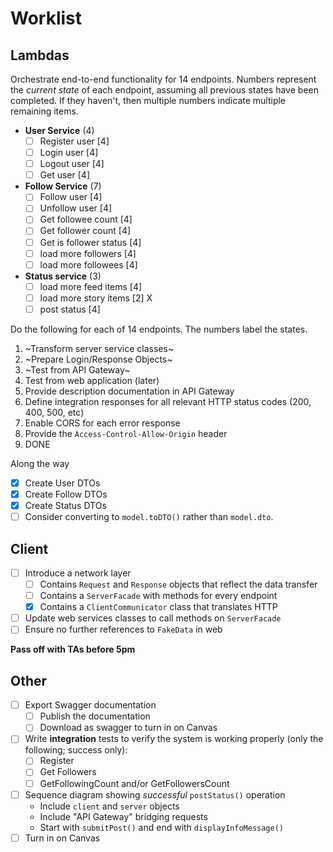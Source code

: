 # Worklist

## Lambdas

Orchestrate end-to-end functionality for 14 endpoints. Numbers represent the _current state_ of each endpoint, assuming all previous states have been completed. If they haven't, then multiple numbers indicate multiple remaining items.
* **User Service** (4)
  - [ ] Register user [4]
  - [ ] Login user [4]
  - [ ] Logout user [4]
  - [ ] Get user [4]
* **Follow Service** (7)
  - [ ] Follow user [4]
  - [ ] Unfollow user [4]
  - [ ] Get followee count [4]
  - [ ] Get follower count [4]
  - [ ] Get is follower status [4]
  - [ ] load more followers [4]
  - [ ] load more followees [4]
* **Status service** (3)
  - [ ] load more feed items [4]
  - [ ] load more story items [2] X
  - [ ] post status [4]

Do the following for each of 14 endpoints. The numbers label the states.
1. ~Transform server service classes~
2. ~Prepare Login/Response Objects~
3. ~Test from API Gateway~
4. Test from web application (later)
5. Provide description documentation in API Gateway
6. Define integration responses for all relevant HTTP status codes (200, 400, 500, etc)
7. Enable CORS for each error response
8. Provide the `Access-Control-Allow-Origin` header
9. DONE

Along the way
- [x] Create User DTOs
- [x] Create Follow DTOs
- [x] Create Status DTOs
- [ ] Consider converting to `model.toDTO()` rather than `model.dto`.

## Client
- [ ] Introduce a network layer
  - [ ] Contains `Request` and `Response` objects that reflect the data transfer
  - [ ] Contains a `ServerFacade` with methods for every endpoint
  - [x] Contains a `ClientCommunicator` class that translates HTTP
- [ ] Update web services classes to call methods on `ServerFacade`
- [ ] Ensure no further references to `FakeData` in web

**Pass off with TAs before 5pm**

## Other
- [ ] Export Swagger documentation
  - [ ] Publish the documentation
  - [ ] Download as swagger to turn in on Canvas
- [ ] Write **integration** tests to verify the system is working properly (only the following; success only):
  - [ ] Register
  - [ ] Get Followers
  - [ ] GetFollowingCount and/or GetFollowersCount
- [ ] Sequence diagram showing _successful_ `postStatus()` operation
  * Include `client` and `server` objects
  * Include "API Gateway" bridging requests
  * Start with `submitPost()` and end with `displayInfoMessage()`
- [ ] Turn in on Canvas
